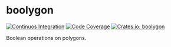 # boolygon

[![Continuos Integration](https://github.com/hectormrc/boolygon/actions/workflows/ci.yml/badge.svg?branch=main)](https://github.com/hectormrc/boolygon/actions/workflows/ci.yml)
[![Code Coverage](https://codecov.io/github/hectormrc/boolygon/coverage.svg?branch=main&token=)](https://codecov.io/gh/hectormrc/boolygon)
[![Crates.io: boolygon](https://img.shields.io/crates/v/boolygon.svg)](https://crates.io/crates/boolygon)

Boolean operations on polygons.
